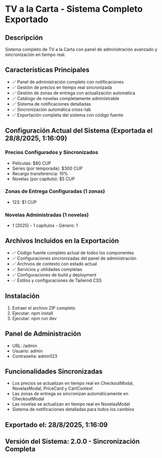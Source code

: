 # TV a la Carta - Sistema Completo Exportado

## Descripción
Sistema completo de TV a la Carta con panel de administración avanzado y sincronización en tiempo real.

## Características Principales
- ✅ Panel de administración completo con notificaciones
- ✅ Gestión de precios en tiempo real sincronizada
- ✅ Gestión de zonas de entrega con actualización automática
- ✅ Catálogo de novelas completamente administrable
- ✅ Sistema de notificaciones detalladas
- ✅ Sincronización automática cross-tab
- ✅ Exportación completa del sistema con código fuente

## Configuración Actual del Sistema (Exportada el 28/8/2025, 1:16:09)

### Precios Configurados y Sincronizados
- Películas: $80 CUP
- Series (por temporada): $300 CUP  
- Recargo transferencia: 10%
- Novelas (por capítulo): $5 CUP

### Zonas de Entrega Configuradas (1 zonas)
- 123: $1 CUP

### Novelas Administradas (1 novelas)
- 1 (2025) - 1 capítulos - Género: 1

## Archivos Incluidos en la Exportación
- ✅ Código fuente completo actual de todos los componentes
- ✅ Configuraciones sincronizadas del panel de administración
- ✅ Archivos de contexto con estado actual
- ✅ Servicios y utilidades completas
- ✅ Configuraciones de build y deployment
- ✅ Estilos y configuraciones de Tailwind CSS

## Instalación
1. Extraer el archivo ZIP completo
2. Ejecutar: npm install
3. Ejecutar: npm run dev

## Panel de Administración
- URL: /admin
- Usuario: admin
- Contraseña: admin123

## Funcionalidades Sincronizadas
- Los precios se actualizan en tiempo real en CheckoutModal, NovelasModal, PriceCard y CartContext
- Las zonas de entrega se sincronizan automáticamente en CheckoutModal
- Las novelas se actualizan en tiempo real en NovelasModal
- Sistema de notificaciones detalladas para todos los cambios

## Exportado el: 28/8/2025, 1:16:09
## Versión del Sistema: 2.0.0 - Sincronización Completa

